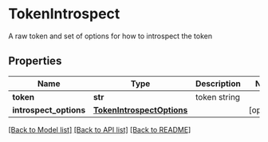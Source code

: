 # TokenIntrospect

A raw token and set of options for how to introspect the token
## Properties
Name | Type | Description | Notes
------------ | ------------- | ------------- | -------------
**token** | **str** | token string | 
**introspect_options** | [**TokenIntrospectOptions**](TokenIntrospectOptions.md) |  | [optional] 

[[Back to Model list]](../README.md#documentation-for-models) [[Back to API list]](../README.md#documentation-for-api-endpoints) [[Back to README]](../README.md)


